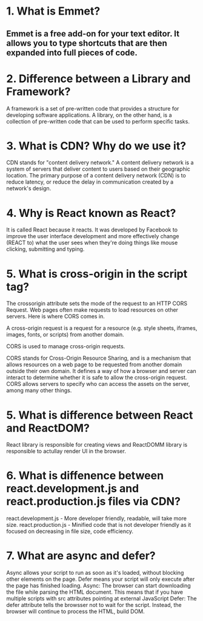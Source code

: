 # 1. What is Emmet?
## Emmet is a free add-on for your text editor. It allows you to type shortcuts that are then expanded into full pieces of code.

# 2. Difference between a Library and Framework? 
A framework is a set of pre-written code that provides a structure for developing software applications. A library, on the other hand, is a collection of pre-written code that can be used to perform specific tasks.
#

# 3. What is CDN? Why do we use it?
CDN stands for "content delivery network." A content delivery network is a system of servers that deliver content to users based on their geographic location. 
The primary purpose of a content delivery network (CDN) is to reduce latency, or reduce the delay in communication created by a network's design.
#

# 4. Why is React known as React?
It is called React because it reacts. It was developed by Facebook to improve the user interface development and more effectively change (REACT to) what the user sees when they're doing things like mouse clicking, submitting and typing.
#

# 5. What is cross-origin in the script tag?
The crossorigin attribute sets the mode of the request to an HTTP CORS Request.
Web pages often make requests to load resources on other servers. Here is where CORS comes in.

A cross-origin request is a request for a resource (e.g. style sheets, iframes, images, fonts, or scripts) from another domain.

CORS is used to manage cross-origin requests.

CORS stands for Cross-Origin Resource Sharing, and is a mechanism that allows resources on a web page to be requested from another domain outside their own domain. It defines a way of how a browser and server can interact to determine whether it is safe to allow the cross-origin request. CORS allows servers to specify who can access the assets on the server, among many other things.
#

# 5. What is difference between React and ReactDOM?
React library is responsible for creating views and ReactDOMM library is responsible to actullay render UI in the browser.

# 6. What is diffenence between react.development.js and react.production.js files via CDN?
react.development.js - More developer friendly, readable, will take more size.
react.production.js - Minified code that is not developer friendly as it focused on decreasing in file size, code efficiency.


# 7. What are async and defer?
Async allows your script to run as soon as it's loaded, without blocking other elements on the page. Defer means your script will only execute after the page has finished loading.
Async: The browser can start downloading the file while parsing the HTML document. This means that if you have multiple scripts with src attributes pointing at external JavaScript
Defer: The defer attribute tells the browsser not to wait for the script. Instead, the browser will continue to process the HTML, build DOM.
